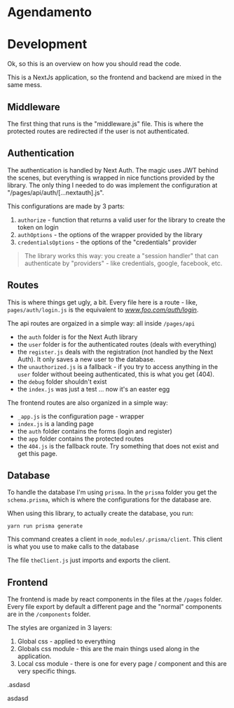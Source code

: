 # Agendamento

# Development
Ok, so this is an overview on how you should read the code.

This is a NextJs application, so the frontend and backend are mixed in the same
mess.

## Middleware
The first thing that runs is the "middleware.js" file. This is where the
protected routes are redirected if the user is not authenticated.

## Authentication
The authentication is handled by Next Auth. The magic uses JWT behind the scenes,
but everything is wrapped in nice functions provided by the library. The only
thing I needed to do was implement the configuration at
"/pages/api/auth/[...nextauth].js".

This configurations are made by 3 parts:
1. `authorize` - function that returns a valid user for the library to create the
token on login
1. `authOptions` - the options of the wrapper provided by the library
1. `credentialsOptions` - the options of the "credentials" provider

> The library works this way: you create a "session handler" that can authenticate
> by "providers" - like credentials, google, facebook, etc.

## Routes
This is where things get ugly, a bit. Every file here is a route - like,
`pages/auth/login.js` is the equivalent to _www.foo.com/auth/login_.

The api routes are orgaized in a simple way: all inside `/pages/api`
- the `auth` folder is for the Next Auth library
- the `user` folder is for the authenticated routes (deals with everything)
- the `register.js` deals with the registration (not handled by the Next Auth).
It only saves a new user to the database.
- the `unauthorized.js` is a fallback - if you try to access anything in the
`user` folder without beeing authenticated, this is what you get (404).
- the `debug` folder shouldn't exist
- the `index.js` was just a test ... now it's an easter egg

The frontend routes are also organized in a simple way:
- `_app.js` is the configuration page - wrapper
- `index.js` is a landing page
- the `auth` folder contains the forms (login and register)
- the `app` folder contains the protected routes
- the `404.js` is the fallback route. Try something that does not exist and get
this page.

## Database
To handle the database I'm using `prisma`. In the `prisma` folder you get the
`schema.prisma`, which is where the configurations for the database are.

When using this library, to actually create the database, you run:
```
yarn run prisma generate
```
This command creates a client in `node_modules/.prisma/client`. This client is
what you use to make calls to the database

The file `theClient.js` just imports and exports the client.

## Frontend
The frontend is made by react components in the files at the `/pages` folder.
Every file export by default a different page and the "normal" components are
in the `/components` folder.

The styles are organized in 3 layers:
1. Global css - applied to everything
1. Globals css module - this are the main things used along in the application.
1. Local css module - there is one for every page / component and this are
very specific things.



.asdasd




asdasd
